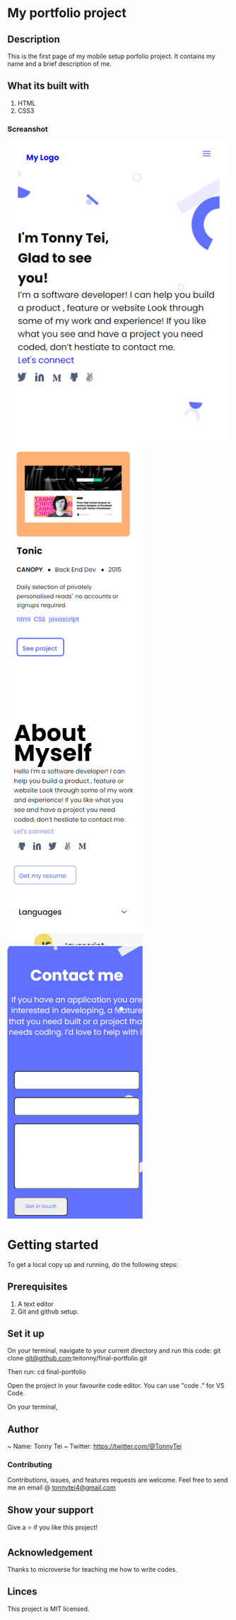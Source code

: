 # My portfolio project
## Description
This is the first page of my mobile setup porfolio project. It contains my name and a brief description of me.

## What its built with
1. HTML
2. CSS3

### Screanshot
![mobile-setup-portfolio](images/screenshot.png)
![middle-section](images/mid-section-1.png)
![about-section](images/about-section-2.png)
![contact-section](images/contact-me-section-1.png)


# Getting started
To get a local copy up and running, do the following steps:

## Prerequisites
1. A text editor
2. Git and github setup.

## Set it up
On your terminal, navigate to your current directory and run this code:
git clone git@github.com:teitonny/final-portfolio.git

Then run: 
cd final-portfolio


Open the project in your favourite code editor. 
You can use "code ." for VS Code.


On your terminal, 

## Author
 ~ Name: Tonny Tei
 ~ Twitter: https://twitter.com/@TonnyTei 

 ### Contributing
Contributions, issues, and features requests are welcome. 
Feel free to send me an email @ tonnytei4@gmail.com

  ## Show your support
Give a ⭐️ if you like this project!

## Acknowledgement
Thanks to microverse for teaching me how to write codes.

## Linces
This project is MIT licensed.